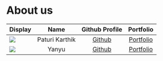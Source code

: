# About us

Display |      Name      |               Github Profile               | Portfolio 
--------|:--------------:|:------------------------------------------:|:---------:
![](https://drive.google.com/file/d/1uMHCtP7f5p0-rQEjezbzxItLioc5VzM5/view?usp=drive_link) | Paturi Karthik | [Github](https://github.com/paturikarthik) | [Portfolio](docs/team/paturikarthik.md)
![](https://via.placeholder.com/100.png?text=Photo) | Yanyu | [Github](https://github.com/a-wild-chocolate/) | [Portfolio](docs/team/johndoe.md)
